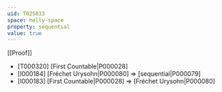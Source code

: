 ```yaml
---
uid: T025033
space: helly-space
property: sequential
value: true
---
```

[[Proof]]

* [T000320] [First Countable|P000028]
* [I000184] [Fréchet Urysohn|P000080] => [sequential|P000079]
* [I000183] [First Countable|P000028] => [Fréchet Urysohn|P000080]


